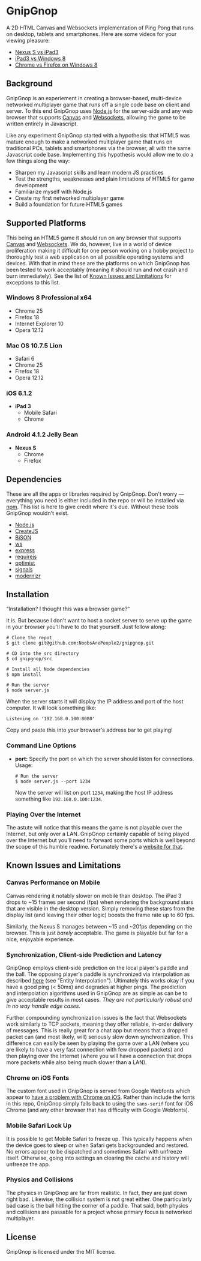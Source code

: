 # GnipGnop

A 2D HTML Canvas and Websockets implementation of Ping Pong that runs on desktop, tablets and smartphones. Here are some videos for your viewing pleasure:

* [Nexus S vs iPad3](http://youtu.be/AWLaD6l9Y1Y)
* [iPad3 vs Windows 8](http://youtu.be/c-V03YYhq9s)
* [Chrome vs Firefox on Windows 8](http://youtu.be/ttR3ciTY2Wk)

## Background

GnipGnop is an experiement in creating a browser-based, multi-device networked multiplayer game that runs off a single code base on client and server. To this end GnipGnop uses [Node.js](http://nodejs.org/) for the server-side and any web browser that supports [Canvas](http://caniuse.com/#search=canvas) and [Websockets](http://caniuse.com/#search=websocket), allowing the game to be written entirely in Javascript.

Like any experiment GnipGnop started with a hypothesis: that HTML5 was mature enough to make a networked multiplayer game that runs on traditional PCs, tablets and smartphones via the browser, all with the same Javascript code base. Implementing this hypothesis would allow me to do a few things along the way:

  * Sharpen my Javascript skills and learn modern JS practices
  * Test the strengths, weaknesses and plain limitations of HTML5 for game development
  * Familiarize myself with Node.js
  * Create my first networked multiplayer game
  * Build a foundation for future HTML5 games

## Supported Platforms

This being an HTML5 game it _should_ run on any browser that supports [Canvas](http://caniuse.com/#search=canvas) and [Websockets](http://caniuse.com/#search=websocket). We do, however, live in a world of device proliferation making it difficult for one person working on a hobby project to thoroughly test a web application on all possible operating systems and devices. With that in mind these are the platforms on which GnipGnop has been tested to work acceptably (meaning it should run and not crash and burn immediately). See the list of [Known Issues and Limitations](#known-issues-and-limitations) for exceptions to this list.

### Windows 8 Professional x64

- Chrome 25
- Firefox 18
- Internet Explorer 10
- Opera 12.12

### Mac OS 10.7.5 Lion

- Safari 6
- Chrome 25
- Firefox 18
- Opera 12.12

### iOS 6.1.2

- **iPad 3**
  - Mobile Safari
  - Chrome

### Android 4.1.2 Jelly Bean

- **Nexus S**
  - Chrome
  - Firefox

## Dependencies

These are all the apps or libraries required by GnipGnop. Don't worry &mdash; everything you need is either included in the repo or will be installed via [npm](https://npmjs.org/). This list is here to give credit where it's due. Without these tools GnipGnop wouldn't exist.

  * [Node.js](http://nodejs.org)
  * [CreateJS](http://createjs.com/)
  * [BiSON](https://github.com/BonsaiDen/BiSON.js/)
  * [ws](https://github.com/einaros/ws)
  * [express](https://github.com/visionmedia/express)
  * [requirejs](http://requirejs.org/)
  * [optimist](https://github.com/substack/node-optimist)
  * [signals](https://github.com/millermedeiros/js-signals)
  * [modernizr](http://modernizr.com/)

## Installation

&ldquo;Installation? I thought this was a browser game?&rdquo;

It is. But because I don't want to host a socket server to serve up the game in your browser you'll have to do that yourself. Just follow along:

    # Clone the repot
    $ git clone git@github.com:NoobsArePeople2/gnipgnop.git

    # CD into the src directory
    $ cd gnipgnop/src

    # Install all Node dependencies
    $ npm install

    # Run the server
    $ node server.js

When the server starts it will display the IP address and port of the host computer. It will look something like:

    Listening on '192.168.0.100:8080'

Copy and paste this into your browser's address bar to get playing!

### Command Line Options

* **port:** Specify the port on which the server should listen for connections. Usage:

    ```
    # Run the server
    $ node server.js --port 1234
    ```

    Now the server will list on port `1234`, making the host IP address something like `192.168.0.100:1234`.

### Playing Over the Internet

The astute will notice that this means the game is not playable over the Internet, but only over a LAN. GnipGnop certainly capable of being played over the Internet but you'll need to forward some ports which is well beyond the scope of this humble readme. Fortunately there's a [website for that](http://portforward.com/).

## Known Issues and Limitations

### Canvas Performance on Mobile

Canvas rendering it notably slower on mobile than desktop. The iPad 3 drops to ~15 frames per second (fps) when rendering the background stars that are visible in the desktop version. Simply removing these stars from the display list (and leaving their other logic) boosts the frame rate up to 60 fps.

Similarly, the Nexus S manages between ~15 and ~20fps depending on the browser. This is just _barely_ acceptable. The game is playable but far for a nice, enjoyable experience.

### Synchronization, Client-side Prediction and Latency

GnipGnop employs client-side prediction on the local player's paddle and the ball. The opposing player's paddle is synchronized via interpolation as described [here](http://www.gabrielgambetta.com/?p=63) (see "Entity Interpolation"). Ultimately this works okay if you have a good ping (< 50ms) and degrades at higher pings. The prediction and interpolation algorithms used in GnipGnop are as simple as can be to give acceptable results in most cases. _They are not particularly robust and in no way handle edge cases._

Further compounding synchronization issues is the fact that Websockets work similarly to TCP sockets, meaning they offer reliable, in-order delivery of messages. This is really great for a chat app but means that a dropped packet can (and most likely, will) seriously slow down synchronization. This difference can easily be seen by playing the game over a LAN (where you are likely to have a very fast connection with few dropped packets) and then playing over the Internet (where you will have a connection that drops more packets while also being much slower than a LAN).

### Chrome on iOS Fonts

The custom font used in GnipGnop is served from Google Webfonts which appear to [have a problem with Chrome on iOS](http://stackoverflow.com/q/13792642/608884). Rather than include the fonts in this repo, GnipGnop simply falls back to using the `sans-serif` font for iOS Chrome (and any other browser that has difficulty with Google Webfonts).

### Mobile Safari Lock Up

It is possible to get Mobile Safari to freeze up. This typically happens when the device goes to sleep or when Safari gets backgrounded and restored. No errors appear to be dispatched and sometimes Safari with unfreeze itself. Otherwise, going into settings an clearing the cache and history will unfreeze the app.

### Physics and Collisions

The physics in GnipGnop are far from realistic. In fact, they are just down right bad. Likewise, the collision system is not great either. One particularly bad case is the ball hitting the corner of a paddle. That said, both physics and collisions are passable for a project whose primary focus is networked multiplayer.

## License

GnipGnop is licensed under the MIT license.